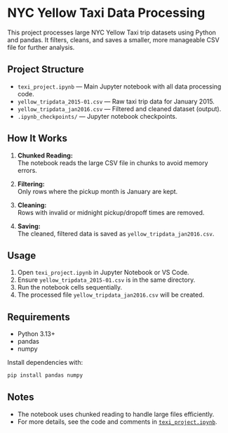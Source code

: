 # NYC Yellow Taxi Data Processing

This project processes large NYC Yellow Taxi trip datasets using Python and pandas. It filters, cleans, and saves a smaller, more manageable CSV file for further analysis.

## Project Structure

- `texi_project.ipynb` — Main Jupyter notebook with all data processing code.
- `yellow_tripdata_2015-01.csv` — Raw taxi trip data for January 2015.
- `yellow_tripdata_jan2016.csv` — Filtered and cleaned dataset (output).
- `.ipynb_checkpoints/` — Jupyter notebook checkpoints.

## How It Works

1. **Chunked Reading:**  
   The notebook reads the large CSV file in chunks to avoid memory errors.

2. **Filtering:**  
   Only rows where the pickup month is January are kept.

3. **Cleaning:**  
   Rows with invalid or midnight pickup/dropoff times are removed.

4. **Saving:**  
   The cleaned, filtered data is saved as `yellow_tripdata_jan2016.csv`.

## Usage

1. Open `texi_project.ipynb` in Jupyter Notebook or VS Code.
2. Ensure `yellow_tripdata_2015-01.csv` is in the same directory.
3. Run the notebook cells sequentially.
4. The processed file `yellow_tripdata_jan2016.csv` will be created.

## Requirements

- Python 3.13+
- pandas
- numpy

Install dependencies with:

```sh
pip install pandas numpy
```

## Notes

- The notebook uses chunked reading to handle large files efficiently.
- For more details, see the code and comments in [`texi_project.ipynb`](e:/texi_project/dataset/texi_project.ipynb).